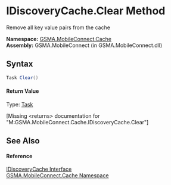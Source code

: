 IDiscoveryCache.Clear Method
============================
Remove all key value pairs from the cache

**Namespace:** [GSMA.MobileConnect.Cache][1]  
**Assembly:** GSMA.MobileConnect (in GSMA.MobileConnect.dll)

Syntax
------

```csharp
Task Clear()
```

#### Return Value
Type: [Task][2]  

[Missing &lt;returns> documentation for "M:GSMA.MobileConnect.Cache.IDiscoveryCache.Clear"]


See Also
--------

#### Reference
[IDiscoveryCache Interface][3]  
[GSMA.MobileConnect.Cache Namespace][1]  

[1]: ../README.md
[2]: http://msdn.microsoft.com/en-us/library/dd235678
[3]: README.md
[4]: ../../_icons/Help.png
